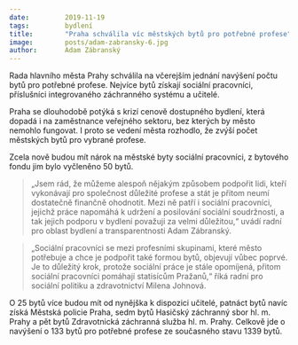 ```yaml
---
date:         2019-11-19
tags:         bydlení
title:        "Praha schválila víc městských bytů pro potřebné profese"
image: 	      posts/adam-zabransky-6.jpg
author:       Adam Zábranský
---
```


Rada hlavního města Prahy schválila na včerejším jednání navýšení počtu bytů pro potřebné profese. Nejvíce bytů získají sociální pracovníci, příslušníci integrovaného záchranného systému a učitelé.

Praha se dlouhodobě potýká s krizí cenově dostupného bydlení, která dopadá i na zaměstnance veřejného sektoru, bez kterých by město nemohlo fungovat. I proto se vedení města rozhodlo, že zvýší počet městských bytů pro vybrané profese.

Zcela nově budou mít nárok na městské byty sociální pracovníci, z bytového fondu jim bylo vyčleněno 50 bytů. 

> „Jsem rád, že můžeme alespoň nějakým způsobem podpořit lidi, kteří vykonávají pro společnost důležité profese a stát je přitom neumí dostatečně finančně ohodnotit. Mezi ně patří i sociální pracovníci, jejichž práce napomáhá k udržení a posilování sociální soudržnosti, a tak jejich podporu v bydlení považuji za velmi důležitou,“ uvádí radní pro oblast bydlení a transparentnosti Adam Zábranský.

> „Sociální pracovníci se mezi profesními skupinami, které město potřebuje a chce je podpořit také formou bytů, objevují vůbec poprvé. Je to důležitý krok, protože sociální práce je stále opomíjená, přitom sociální pracovníci pomáhají statisícům Pražanů,“ říká radní pro sociální politiku a zdravotnictví Milena Johnová.

O 25 bytů více budou mít od nynějška k dispozici učitelé, patnáct bytů navíc získá Městská policie Praha, sedm bytů Hasičský záchranný sbor hl. m. Prahy a pět bytů Zdravotnická záchranná služba hl. m. Prahy. Celkově jde o navýšení o 133 bytů pro potřebné profese ze současného stavu 1339 bytů.
